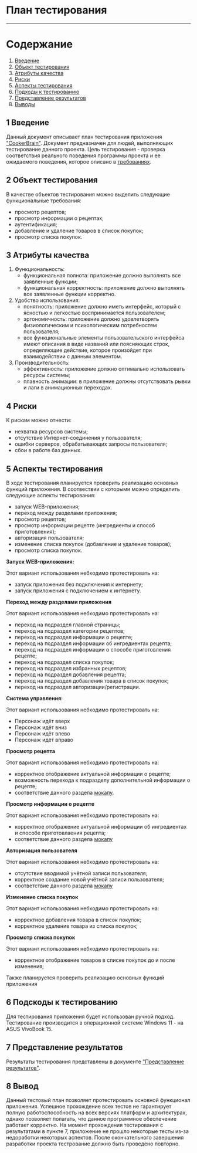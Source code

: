 # План тестирования
---

# Содержание
1. [Введение](#intro)  
2. [Объект тестирования](#object)  
3. [Атрибуты качества](#attributes)  
4. [Риски](#risks)  
5. [Аспекты тестирования](#aspects)  
6. [Подходы к тестированию](#approaches)  
7. [Представление результатов](#results)  
8. [Выводы](#conclusion)  

<a name="intro"/>

## 1 Введение
Данный документ описывает план тестирования приложения ["CookerBrain"](https://github.com/lizakat/cookerbrain). Документ предназначен для людей, выполняющих тестирование данного проекта. Цель тестирования - проверка соответствия реального поведения программы проекта и ее ожидаемого поведения, которое описано в [требованиях](https://github.com/lizakat/cookerbrain/blob/main/documentation/SRS.md).

<a name="object"/>

## 2 Объект тестирования
В качестве объектов тестирования можно выделить следующие функциональные требования:

* просмотр рецептов;
* просмотр информации о рецептах;
* аутентификация;
* добавление и удаление товаров в список покупок;
* просмотр списка покупок.

<a name="attributes"/>

## 3 Атрибуты качества
1. Функциональность:
    * функциональная полнота: приложение должно выполнять все заявленные функции;
    * функциональная корректность: приложение должно выполнять все заявленные функции корректно.
2. Удобство использования:
    * понятность: приложение должно иметь интерфейс, который с ясностью и легкостью воспринимается пользователем;
    * эргономичность: приложение должно удовлетворять физиологическим и психологическим потребностям пользователя;
    * все функциональные элементы пользовательского интерфейса имеют описания в виде названий или поясняющих строк, определяющие действие, которое произойдет при взаимодействии с данным элементом.
3. Производительность:
    * эффективность: приложение должно оптимально использовать ресурсы системы;
    * плавность анимации: в приложение  должны отсутствовать рывки и лаги в анимационных переходах.

<a name="risks"/>

## 4 Риски
К рискам можно отнести:
* нехватка ресурсов системы;
* отсутствие Интернет-соединения у пользователя;
* ошибки серверов, обрабатывающих запросы пользователя;
* сбои  в работе баз данных.

<a name="aspects"/>

## 5 Аспекты тестирования
В ходе тестирования планируется проверить реализацию основных функций приложения. В соотвествии с которыми можно определить следующие аспекты тестирования:
* запуск WEB-приложения;
* переход между разделами приложения;
* просмотр рецептов;
* просмотр информации рецепте (ингредиенты и способ приготовления);
* авторизация пользователя;
* изменение списка покупок (добавление и удаление товаров);
* просмотр списка покупок.

**Запуск WEB-приложения:**

Этот вариант использования небходимо протестировать на:

* запуск приложения без подключения к интернету;
* запуск приложения с подключением к интернету. 

**Переход между разделами приложения**

Этот вариант использования небходимо протестировать на:

* переход на подраздел главной страницы;
* переход на подраздел категории рецептов;
* переход на подраздел информации о рецепте;
* переход на подраздел информации об ингредиентах рецепта;
* переход на подраздел информации о способе приготовления рецепте;
* переход на подраздел списка покупок;
* переход на подраздел избранных рецептов;
* переход на подраздел добавления рецепта;
* переход на подраздел добавления товара в список покупок;
* переход на подраздел авторизации/регистрации.

**Система управления:**

Этот вариант использования небходимо протестировать на:
* Персонаж идёт вверх
* Персонаж идёт вниз
* Персонаж идёт влево
* Персонаж идёт вправо

**Просмотр рецепта**

Этот вариант использования небходимо протестировать на:

* корректное отображение актуальной информации о рецепте;
* возможность перехода к подразделу дополнительной информации о рецепте;
* соответствие данного
  раздела [мокапу](https://github.com/lizakat/cookerbrain/blob/main/mockups/%D0%9F%D1%80%D0%B8%D0%BC%D0%B5%D1%80%20%D1%80%D0%B5%D1%86%D0%B5%D0%BF%D1%82%D0%B0.jpg).

**Просмотр информации о рецепте**

Этот вариант использования небходимо протестировать на:

* корректное отображение актуальной информации об ингредиентах и способе приготовлаения рецепта;
* соответствие данного
  раздела [мокапу](https://github.com/lizakat/cookerbrain/blob/main/mockups/%D0%9F%D1%80%D0%B8%D0%BC%D0%B5%D1%80%20%D1%80%D0%B5%D1%86%D0%B5%D0%BF%D1%82%D0%B0%20(%D0%B8%D0%BD%D0%B3%D1%80%D0%B5%D0%B4%D0%B8%D0%B5%D0%BD%D1%82%D1%8B%20).jpg)

**Авторизация пользователя**

Этот вариант использования небходимо протестировать на:

* отсутствие вводимой учётной записи пользователя;
* корректное создание новой учётной записи пользователя;
* соответствие данного
  раздела [мокапу](https://github.com/lizakat/cookerbrain/blob/main/mockups/%D0%9F%D1%80%D0%B8%D0%BC%D0%B5%D1%80%20%D0%B2%D1%85%D0%BE%D0%B4%D0%B0.jpg)

**Изменение списка покупок**

Этот вариант использования небходимо протестировать на:

* корректное добавления товара в список покупок;
* корректное удаление товара из списка покупок;

**Просмотр списка покупок**

Этот вариант использования небходимо протестировать на:

* корректное отображение товаров в списке покупок до и после изменения;

Также планируется проверить реализацию основных функций приложения

<a name="approaches"/>

## 6 Подскоды к тестированию
Для тестирования приложения будет использован ручной подход. Тестирование производится в операционной системе Windows 11 - на ASUS VivoBook 15.

<a name="results"/>

## 7 Представление результатов
Результаты тестирования представлены в документе ["Представление результатов"](https://github.com/lizakat/cookerbrain/blob/main/testing/Test%20results.md).

<a name="conclusion"/>

## 8 Вывод
Данный тестовый план позволяет протестировать основной функционал приложения. Успешное прохождение всех тестов не гарантирует полную работоспособность на всех версиях платформ и архитектурах, однако позволяет полагать, что данное программное обеспечение работает корректно. На момент прохождения тестирования с результатами в пункте 7, приложение не прошло некоторые тесты из-за недоработки некоторых аспектов. После окончательного завершения разработки проекта тестрование должно быть проведено повторно.